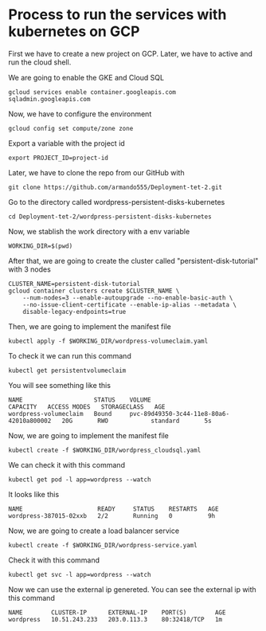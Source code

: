 # Process to run the services with kubernetes on GCP
First we have to create a new project on GCP. Later, we have to active and  run the cloud shell. 

We are going to enable the GKE and Cloud SQL


```
gcloud services enable container.googleapis.com sqladmin.googleapis.com
```

Now, we have to configure the environment 
```
gcloud config set compute/zone zone
```
Export a variable with the project id
```
export PROJECT_ID=project-id
```
Later, we have to clone the repo from our GitHub with
```
git clone https://github.com/armando555/Deployment-tet-2.git
```
Go to the directory called wordpress-persistent-disks-kubernetes
```
cd Deployment-tet-2/wordpress-persistent-disks-kubernetes
```
Now, we stablish the work directory with a env variable
```
WORKING_DIR=$(pwd)
``` 

After that, we are going to create the cluster called "persistent-disk-tutorial" with 3 nodes
```
CLUSTER_NAME=persistent-disk-tutorial
gcloud container clusters create $CLUSTER_NAME \
    --num-nodes=3 --enable-autoupgrade --no-enable-basic-auth \
    --no-issue-client-certificate --enable-ip-alias --metadata \
    disable-legacy-endpoints=true
```
Then, we are going to implement the manifest file
``` 
kubectl apply -f $WORKING_DIR/wordpress-volumeclaim.yaml
```
To check it we can run this command
```
kubectl get persistentvolumeclaim
```
You will see something like this
```
NAME                    STATUS    VOLUME                                     CAPACITY   ACCESS MODES   STORAGECLASS   AGE
wordpress-volumeclaim   Bound     pvc-89d49350-3c44-11e8-80a6-42010a800002   20G       RWO            standard       5s
```
Now, we are going to implement the manifest file
```
kubectl create -f $WORKING_DIR/wordpress_cloudsql.yaml
```
We can check it with this command
```
kubectl get pod -l app=wordpress --watch
```
It looks like this
```
NAME                     READY     STATUS    RESTARTS   AGE
wordpress-387015-02xxb   2/2       Running   0          9h
```
Now, we are going to create a load balancer service
```
kubectl create -f $WORKING_DIR/wordpress-service.yaml
```
Check it with this command
```
kubectl get svc -l app=wordpress --watch
```
Now we can use the external ip genereted. You can see the external ip with this command
```
NAME        CLUSTER-IP      EXTERNAL-IP    PORT(S)        AGE
wordpress   10.51.243.233   203.0.113.3    80:32418/TCP   1m
```
